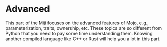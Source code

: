 # Advanced

This part of the Miji focuses on the advanced features of Mojo, e.g., parameterization, traits, ownership, etc. These topics are so different from Python that you need to pay some time understanding them. Knowing another compiled language like C++ or Rust will help you a lot in this part.